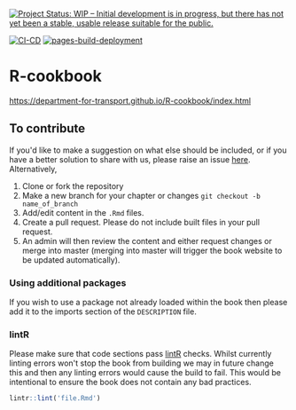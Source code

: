[![Project Status: WIP – Initial development is in progress, but there has not yet been a stable, usable release suitable for the public.](https://www.repostatus.org/badges/latest/wip.svg)](https://www.repostatus.org/#wip)
  <!-- badges: start -->
  [![CI-CD](https://github.com/department-for-transport/R-cookbook/actions/workflows/deploy-bookdown.yaml/badge.svg)](https://github.com/department-for-transport/R-cookbook/actions/workflows/deploy-bookdown.yaml)
    <!-- badges: end -->
      <!-- badges: start -->
  [![pages-build-deployment](https://github.com/department-for-transport/R-cookbook/actions/workflows/pages-build-deployment/badge.svg)](https://github.com/department-for-transport/R-cookbook/actions/workflows/pages-build-deployment)
  <!-- badges: end -->

# R-cookbook
https://department-for-transport.github.io/R-cookbook/index.html

## To contribute

If you'd like to make a suggestion on what else should be included, or if you have a better solution to share with us, please raise an issue [here](https://github.com/departmentfortransport/R-cookbook/issues). Alternatively, 

1. Clone or fork the repository
2. Make a new branch for your chapter or changes `git checkout -b name_of_branch`
3. Add/edit content in the `.Rmd` files. 
4. Create a pull request. Please do not include built files in your pull request.
5. An admin will then review the content and either request changes or merge into master (merging into master will trigger the book website to be updated automatically).  

### Using additional packages

If you wish to use a package not already loaded within the book then please add it to the imports section of the `DESCRIPTION` file.

### **lintR**

Please make sure that code sections pass [lintR](https://github.com/jimhester/lintr) checks.  Whilst currently linting errors won't stop the book from building we may in future change this and then any linting errors would cause the build to fail. This would be intentional to ensure the book does not contain any bad practices.

```R
lintr::lint('file.Rmd')
```

